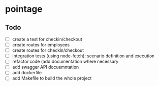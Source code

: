 # pointage

## Todo
- [ ] create a test for checkin/checkout
- [ ] create routes for employees
- [ ] create routes for checkin/checkout
- [ ] integration tests (using node-fetch): scenario definition and execution
- [ ] refactor code (add documentation where necessary
- [ ] add swagger API docuemntation
- [ ] add dockerfile
- [ ] add Makefile to build the whole project
